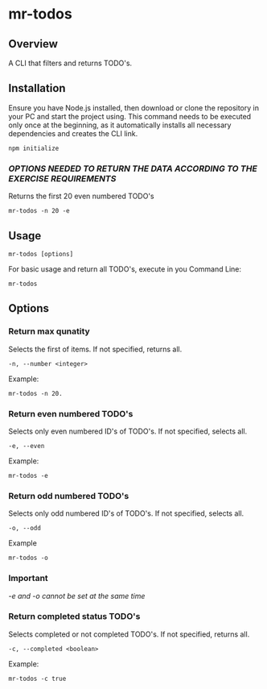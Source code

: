 # mr-todos
## Overview

A CLI that filters and returns TODO's.

## Installation

Ensure you have Node.js installed, then download or clone the repository in your PC and start the project using.
This command needs to be executed only once at the beginning, as it automatically installs all necessary dependencies and creates the CLI link.

```
npm initialize
```

### *OPTIONS NEEDED TO RETURN THE DATA ACCORDING TO THE EXERCISE REQUIREMENTS*

Returns the first 20 even numbered TODO's

```
mr-todos -n 20 -e
```

## Usage
```
mr-todos [options]
```

For basic usage and return all TODO's, execute in you Command Line:
```
mr-todos 
```

## Options
### Return max qunatity
Selects the first <amount> of items. If not specified, returns all.
```
-n, --number <integer>
```
Example:
```
mr-todos -n 20.
```

### Return even numbered TODO's
Selects only even numbered ID's of TODO's. If not specified, selects all.
```
-e, --even
```
Example:
```
mr-todos -e
```

### Return odd numbered TODO's
Selects only odd numbered ID's of TODO's. If not specified, selects all.
```
-o, --odd
```
Example
```
mr-todos -o
```
### Important
*-e and -o cannot be set at the same time*

### Return completed status TODO's
Selects completed or not completed TODO's. If not specified, returns all.
```
-c, --completed <boolean>
```
Example:
```
mr-todos -c true
```